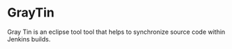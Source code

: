 GrayTin
=======

Gray Tin is an eclipse tool tool that helps to synchronize source code within Jenkins builds.
